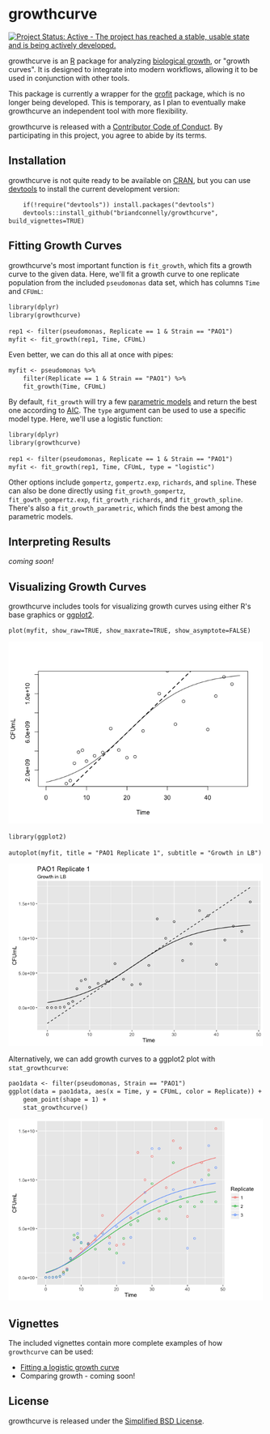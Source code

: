 growthcurve
===========

[![Project Status: Active - The project has reached a stable, usable
state and is being actively
developed.](http://www.repostatus.org/badges/latest/active.svg)](http://www.repostatus.org/#active)

growthcurve is an [R](http://r-project.org) package for analyzing
[biological growth](https://en.wikipedia.org/wiki/Bacterial_growth), or
"growth curves". It is designed to integrate into modern workflows,
allowing it to be used in conjunction with other tools.

This package is currently a wrapper for the
[grofit](http://cran.r-project.org/web/packages/grofit/index.html)
package, which is no longer being developed. This is temporary, as I
plan to eventually make growthcurve an independent tool with more
flexibility.

growthcurve is released with a [Contributor Code of
Conduct](CONDUCT.md). By participating in this project, you agree to
abide by its terms.

Installation
------------

growthcurve is not quite ready to be available on
[CRAN](http://cran.r-project.org), but you can use
[devtools](http://cran.r-project.org/web/packages/devtools/index.html)
to install the current development version:

        if(!require("devtools")) install.packages("devtools")
        devtools::install_github("briandconnelly/growthcurve", build_vignettes=TRUE)

Fitting Growth Curves
---------------------

growthcurve's most important function is `fit_growth`, which fits a
growth curve to the given data. Here, we'll fit a growth curve to one
replicate population from the included `pseudomonas` data set, which has
columns `Time` and `CFUmL`:

    library(dplyr)
    library(growthcurve)

    rep1 <- filter(pseudomonas, Replicate == 1 & Strain == "PAO1")
    myfit <- fit_growth(rep1, Time, CFUmL)

Even better, we can do this all at once with pipes:

    myfit <- pseudomonas %>%
        filter(Replicate == 1 & Strain == "PAO1") %>%
        fit_growth(Time, CFUmL)

By default, `fit_growth` will try a few [parametric
models](https://en.wikipedia.org/wiki/Parametric_model) and return the
best one according to
[AIC](https://en.wikipedia.org/wiki/Akaike_information_criterion). The
`type` argument can be used to use a specific model type. Here, we'll
use a logistic function:

    library(dplyr)
    library(growthcurve)

    rep1 <- filter(pseudomonas, Replicate == 1 & Strain == "PAO1")
    myfit <- fit_growth(rep1, Time, CFUmL, type = "logistic")

Other options include `gompertz`, `gompertz.exp`, `richards`, and
`spline`. These can also be done directly using `fit_growth_gompertz`,
`fit_gowth_gompertz.exp`, `fit_growth_richards`, and
`fit_growth_spline`. There's also a `fit_growth_parametric`, which finds
the best among the parametric models.

Interpreting Results
--------------------

*coming soon!*

Visualizing Growth Curves
-------------------------

growthcurve includes tools for visualizing growth curves using either
R's base graphics or
[ggplot2](https://cran.r-project.org/web/packages/ggplot2/index.html).

    plot(myfit, show_raw=TRUE, show_maxrate=TRUE, show_asymptote=FALSE)

![](figures/base_example-1.png)

    library(ggplot2)

    autoplot(myfit, title = "PAO1 Replicate 1", subtitle = "Growth in LB")

![](figures/ggplot_autoplot-1.png)

Alternatively, we can add growth curves to a ggplot2 plot with
`stat_growthcurve`:

    pao1data <- filter(pseudomonas, Strain == "PAO1")
    ggplot(data = pao1data, aes(x = Time, y = CFUmL, color = Replicate)) +
        geom_point(shape = 1) +
        stat_growthcurve()

![](figures/ggplot-1.png)

Vignettes
---------

The included vignettes contain more complete examples of how
`growthcurve` can be used:

-   [Fitting a logistic growth curve](vignettes/logistic-growth.Rmd)
-   Comparing growth - coming soon!

License
-------

growthcurve is released under the [Simplified BSD
License](https://opensource.org/licenses/BSD-2-Clause).
